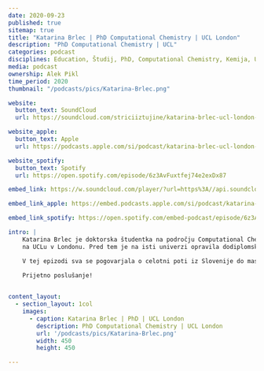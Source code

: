 ```yaml
---
date: 2020-09-23
published: true 
sitemap: true
title: "Katarina Brlec | PhD Computational Chemistry | UCL London" 
description: "PhD Computational Chemistry | UCL"
categories: podcast
disciplines: Education, Študij, PhD, Computational Chemistry, Kemija, UCL, London, GB, VB
media: podcast
ownership: Alek Pikl
time_period: 2020
thumbnail: "/podcasts/pics/Katarina-Brlec.png"

website:
  button_text: SoundCloud
  url: https://soundcloud.com/striciiztujine/katarina-brlec-ucl-london-phd-computational-chemistry/s-CoNXVD2mZqC 

website_apple:
  button_text: Apple
  url: https://podcasts.apple.com/si/podcast/katarina-brlec-ucl-london-phd-computational-chemistry/id1435290632?i=1000491696776

website_spotify:
  button_text: Spotify
  url: https://open.spotify.com/episode/6z3AvFuxtfej74e2exDx87

embed_link: https://w.soundcloud.com/player/?url=https%3A//api.soundcloud.com/tracks/784028644%3Fsecret_token%3Ds-CoNXVD2mZqC&color=%23ff5500&auto_play=false&hide_related=false&show_comments=true&show_user=true&show_reposts=false&show_teaser=true

embed_link_apple: https://embed.podcasts.apple.com/si/podcast/katarina-brlec-ucl-london-phd-computational-chemistry/id1435290632?i=1000491696776

embed_link_spotify: https://open.spotify.com/embed-podcast/episode/6z3AvFuxtfej74e2exDx87

intro: |
    Katarina Brlec je doktorska študentka na področju Computational Chemistry 
    na UCLu v Londonu. Pred tem je na isti univerzi opravila dodiplomski študij kemije. 

    V tej epizodi sva se pogovarjala o celotni poti iz Slovenije do masterja in začetka doktorata. Zakaj se odločila za doktorat in ne za kariero pri Deloittu, kjer je imela ponujeno službo? Zakaj prav computational kemija? Kaj pravzaprav počne kot doktorska študentka? 
    
    Prijetno poslušanje!


content_layout:
  - section_layout: 1col
    images:
      - caption: Katarina Brlec | PhD | UCL London  
        description: PhD Computational Chemistry | UCL London
        url: '/podcasts/pics/Katarina-Brlec.png'
        width: 450 
        height: 450

---
```


